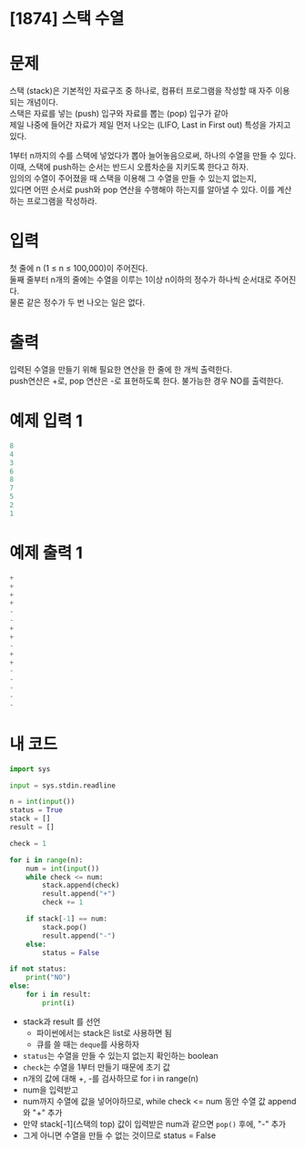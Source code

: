 # [1874] 스택 수열

# 문제
스택 (stack)은 기본적인 자료구조 중 하나로, 컴퓨터 프로그램을 작성할 때 자주 이용되는 개념이다.  
스택은 자료를 넣는 (push) 입구와 자료를 뽑는 (pop) 입구가 같아  
제일 나중에 들어간 자료가 제일 먼저 나오는 (LIFO, Last in First out) 특성을 가지고 있다.  

1부터 n까지의 수를 스택에 넣었다가 뽑아 늘어놓음으로써, 하나의 수열을 만들 수 있다.  
이때, 스택에 push하는 순서는 반드시 오름차순을 지키도록 한다고 하자.  
임의의 수열이 주어졌을 때 스택을 이용해 그 수열을 만들 수 있는지 없는지,  
있다면 어떤 순서로 push와 pop 연산을 수행해야 하는지를 알아낼 수 있다. 이를 계산하는 프로그램을 작성하라.

# 입력
첫 줄에 n (1 ≤ n ≤ 100,000)이 주어진다.  
둘째 줄부터 n개의 줄에는 수열을 이루는 1이상 n이하의 정수가 하나씩 순서대로 주어진다.  
물론 같은 정수가 두 번 나오는 일은 없다.  

# 출력
입력된 수열을 만들기 위해 필요한 연산을 한 줄에 한 개씩 출력한다.  
push연산은 +로, pop 연산은 -로 표현하도록 한다. 불가능한 경우 NO를 출력한다.

# 예제 입력 1
```python
8
4
3
6
8
7
5
2
1
```

# 예제 출력 1
```python
+
+
+
+
-
-
+
+
-
+
+
-
-
-
-
-
```

# 내 코드
```python
import sys

input = sys.stdin.readline

n = int(input())
status = True
stack = []
result = []

check = 1

for i in range(n):
    num = int(input())
    while check <= num:
        stack.append(check)
        result.append("+")
        check += 1

    if stack[-1] == num:
        stack.pop()
        result.append("-")
    else:
        status = False

if not status:
    print("NO")
else:
    for i in result:
        print(i)
```
- stack과 result 를 선언
  - 파이썬에서는 stack은 list로 사용하면 됨
  - 큐를 쓸 때는 `deque`를 사용하자
- `status`는 수열을 만들 수 있는지 없는지 확인하는 boolean
- `check`는 수열을 1부터 만들기 때문에 초기 값
- n개의 값에 대해 +, -를 검사하므로 for i in range(n)
- num을 입력받고
- num까지 수열에 값을 넣어야하므로, while check <= num 동안 수열 값 append와 "+" 추가
- 만약 stack[-1](스택의 top) 값이 입력받은 num과 같으면 `pop()` 후에, "-" 추가
- 그게 아니면 수열을 만들 수 없는 것이므로 status = False